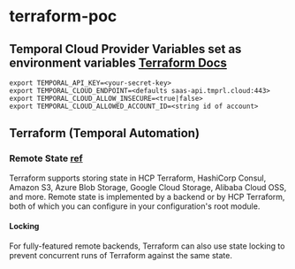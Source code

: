 # terraform-poc
## Temporal Cloud Provider Variables set as environment variables [Terraform Docs](https://registry.terraform.io/providers/temporalio/temporalcloud/latest/docs)
```shell
export TEMPORAL_API_KEY=<your-secret-key>  
export TEMPORAL_CLOUD_ENDPOINT=<defaults saas-api.tmprl.cloud:443>  
export TEMPORAL_CLOUD_ALLOW_INSECURE=<true|false>  
export TEMPORAL_CLOUD_ALLOWED_ACCOUNT_ID=<string id of account>  
```

## Terraform (Temporal Automation)

### Remote State [ref](https://developer.hashicorp.com/terraform/language/state/remote)
Terraform supports storing state in HCP Terraform, HashiCorp Consul, Amazon S3, Azure Blob Storage, Google Cloud Storage, Alibaba Cloud OSS, and more.
Remote state is implemented by a backend or by HCP Terraform, both of which you can configure in your configuration's root module.
#### Locking
For fully-featured remote backends, Terraform can also use state locking to prevent concurrent runs of Terraform against the same state.